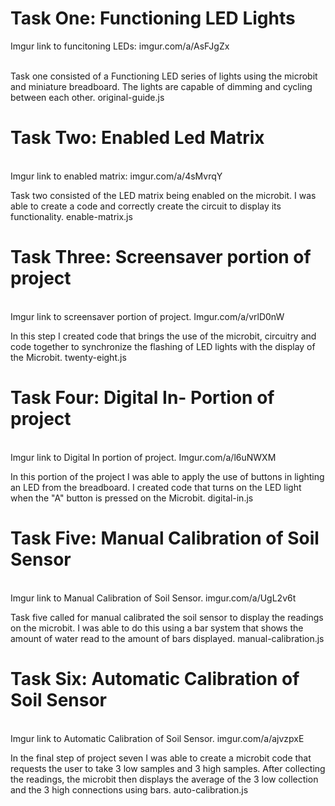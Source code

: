 # Task One: Functioning LED Lights 

Imgur link to funcitoning LEDs: imgur.com/a/AsFJgZx 

<br /> Task one consisted of a Functioning LED series of lights using the microbit and miniature breadboard. The lights are capable of dimming and cycling between each other. original-guide.js  

# Task Two: Enabled Led Matrix

<br />Imgur link to enabled matrix: imgur.com/a/4sMvrqY <br />

Task two consisted of the LED matrix being enabled on the microbit. I was able to create a code and correctly create the circuit to display its functionality. enable-matrix.js
<br />

# Task Three: Screensaver portion of project

<br /> Imgur link to screensaver portion of project. Imgur.com/a/vrlD0nW <br />

In this step I created code that brings the use of the microbit, circuitry and code together to synchronize the flashing of LED lights with the display of the Microbit. twenty-eight.js
<br />

# Task Four: Digital In- Portion of project

<br /> Imgur link to Digital In portion of project. Imgur.com/a/l6uNWXM <br />

In this portion of the project I was able to apply the use of buttons in lighting an LED from the breadboard. I created code that turns on the LED light when the "A" button is pressed on the Microbit. digital-in.js
<br />

# Task Five: Manual Calibration of Soil Sensor

<br /> Imgur link to Manual Calibration of Soil Sensor. imgur.com/a/UgL2v6t <br />

Task five called for manual calibrated the soil sensor to display the readings on the microbit. I was able to do this using a bar system that shows the amount of water read to the amount of bars displayed. manual-calibration.js
<br />

# Task Six: Automatic Calibration of Soil Sensor

<br /> Imgur link to Automatic Calibration of Soil Sensor. imgur.com/a/ajvzpxE <br />

In the final step of project seven I was able to create a microbit code that requests the user to take 3 low samples and 3 high samples. After collecting the readings, the microbit then displays the average of the 3 low collection and the 3 high connections using bars. auto-calibration.js
<br />


